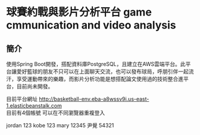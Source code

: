 # 球賽約戰與影片分析平台 game cmmunication and video analysis

## 簡介
使用Spring Boot開發，搭配資料庫PostgreSQL，且建立在AWS雲端平台。此平台讓愛好籃球的朋友不只可以在上面聊天交流，也可以發布球局，呼朋引伴一起流汗，享受運動帶來的樂趣，而影片分析功能是想搭配論文使用過的技術整合進平台，目前尚未開發。

目前平台網址 http://basketball-env.eba-a8wssv9i.us-east-1.elasticbeanstalk.com <br/>
目前有4個帳號 可以在不同瀏覽器重複登入 <br/>

jordan 123
kobe 123
mary 12345
尹覺 54321
